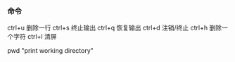 ### 命令

ctrl+u 删除一行
ctrl+s 终止输出
ctrl+q 恢复输出
ctrl+d 注销/终止
ctrl+h 删除一个字符
ctrl+l 清屏

pwd "print working directory"
